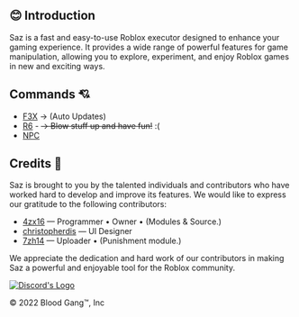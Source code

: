 <!DOCTYPE html>
<html lang="en">
<head>
    <meta charset="UTF-8">
    <meta name="viewport" content="width=device-width, initial-scale=1.0">
</head>
<body>
    <div class="container">
        <div class="section">
            <h2>😊 Introduction</h2>
            <p>Saz is a fast and easy-to-use Roblox executor designed to enhance your gaming experience. It provides a wide range of powerful features for game manipulation, allowing you to explore, experiment, and enjoy Roblox games in new and exciting ways.</p>
        </div>
        <div class="section">
            <h2>Commands 💘</h2>
            <ul>
                <li><a href="https://github.com/F3XTeam/RBX-Building-Tools" target="_blank">F3X</a> <span>→ (Auto Updates)</span></li>
                <li><a href="https://roblox.fandom.com/wiki/R6" target="_blank">R6</a> - <del>→ Blow stuff up and have fun!</del> <span>:(</span></li>
                <li><a href="https://create.roblox.com/docs/characters" target="_blank">NPC</a></li>
            </ul>
        </div>
        <div class="section">
            <h2>Credits 📜</h2>
            <p>Saz is brought to you by the talented individuals and contributors who have worked hard to develop and improve its features. We would like to express our gratitude to the following contributors:</p>
            <ul>
                <li><a href="https://degenerates2.carrd.co/#l4zx16" target="_blank">4zx16</a> — Programmer • Owner • (Modules & Source.)</li>
                <li><a href="https://www.roblox.com/users/62857002/profile" target="_blank">christopherdis</a> — UI Designer</li>
                <li><a href="https://degenerates2.carrd.co/#l7zh14" target="_blank">7zh14</a> — Uploader • (Punishment module.)</li>
                <!-- Add more contributors as needed -->
            </ul>
            <p>We appreciate the dedication and hard work of our contributors in making Saz a powerful and enjoyable tool for the Roblox community.</p>
        </div>
        <div class="button-container">
            <a class="button" href="https://linkr.it/saz" target="_blank">
                <img src="https://files.catbox.moe/qp6vlr.jpg" alt="Discord's Logo" style="vertical-align: middle;">
            </a>
        </div>
        <p>&copy; 2022 Blood Gang™️, Inc</p>
    </div>
</body>
</html>

